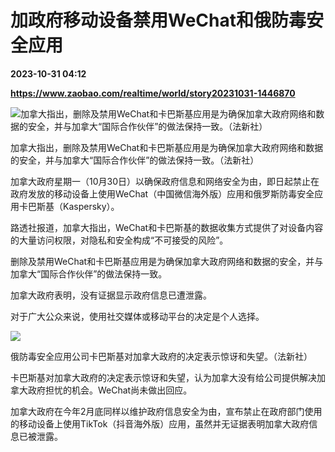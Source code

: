 # 加政府移动设备禁用WeChat和俄防毒安全应用

**2023-10-31 04:12**

**https://www.zaobao.com/realtime/world/story20231031-1446870**

![加拿大指出，删除及禁用WeChat和卡巴斯基应用是为确保加拿大政府网络和数据的安全，并与加拿大“国际合作伙伴”的做法保持一致。（法新社）](https://static.zaobao.com/s3fs-public/styles/article_large_full/public/articles/2023/10/31/FILES-CANADA-CHINIA-RUSSIA-WIRELESS-INTERNET-183810.jpg?itok=RpUynCKP "加拿大指出，删除及禁用WeChat和卡巴斯基应用是为确保加拿大政府网络和数据的安全，并与加拿大“国际合作伙伴”的做法保持一致。（法新社）")

加拿大指出，删除及禁用WeChat和卡巴斯基应用是为确保加拿大政府网络和数据的安全，并与加拿大“国际合作伙伴”的做法保持一致。（法新社）

加拿大政府星期一（10月30日）以确保政府信息和网络安全为由，即日起禁止在政府发放的移动设备上使用WeChat（中国微信海外版）应用和俄罗斯防毒安全应用卡巴斯基（Kaspersky）。

路透社报道，加拿大指出，WeChat和卡巴斯基的数据收集方式提供了对设备内容的大量访问权限，对隐私和安全构成“不可接受的风险”。

删除及禁用WeChat和卡巴斯基应用是为确保加拿大政府网络和数据的安全，并与加拿大“国际合作伙伴”的做法保持一致。

加拿大政府表明，没有证据显示政府信息已遭泄露。

对于广大公众来说，使用社交媒体或移动平台的决定是个人选择。

![](https://static.zaobao.com/s3fs-public/articles/2023/10/31/FILES-CANADA-CHINIA-RUSSIA-WIRELESS-INTERNET-183939.jpg)

俄防毒安全应用公司卡巴斯基对加拿大政府的决定表示惊讶和失望。（法新社）

卡巴斯基对加拿大政府的决定表示惊讶和失望，认为加拿大没有给公司提供解决加拿大政府担忧的机会。WeChat尚未做出回应。

加拿大政府在今年2月底同样以维护政府信息安全为由，宣布禁止在政府部门使用的移动设备上使用TikTok（抖音海外版）应用，虽然并无证据表明加拿大政府信息已被泄露。